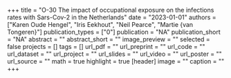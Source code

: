 +++
title = "O-30 The impact of occupational exposure on the infections rates with Sars-Cov-2 in the Netherlands"
date = "2023-01-01"
authors = ["Karen Oude Hengel", "Iris Eekhout", "Neil Pearce", "Martie {van Tongeren}"]
publication_types = ["0"]
publication = "NA"
publication_short = "NA"
abstract = ""
abstract_short = ""
image_preview = ""
selected = false
projects = []
tags = []
url_pdf = ""
url_preprint = ""
url_code = ""
url_dataset = ""
url_project = ""
url_slides = ""
url_video = ""
url_poster = ""
url_source = ""
math = true
highlight = true
[header]
image = ""
caption = ""
+++
